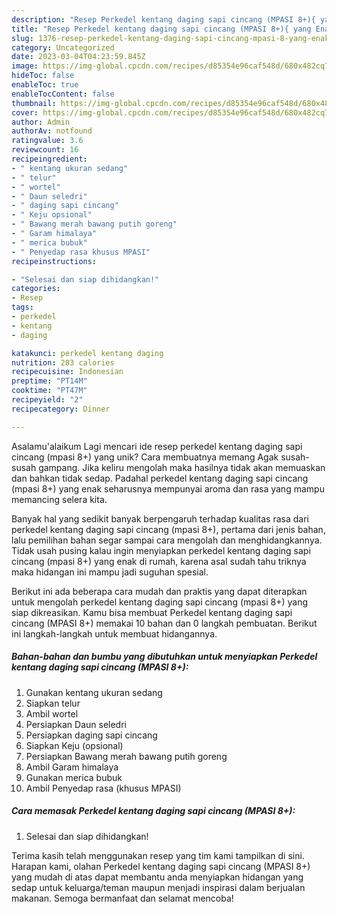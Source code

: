 ```yaml
---
description: "Resep Perkedel kentang daging sapi cincang (MPASI 8+){ yang Enak Banget"
title: "Resep Perkedel kentang daging sapi cincang (MPASI 8+){ yang Enak Banget"
slug: 1376-resep-perkedel-kentang-daging-sapi-cincang-mpasi-8-yang-enak-banget
category: Uncategorized
date: 2023-03-04T04:23:59.845Z
image: https://img-global.cpcdn.com/recipes/d85354e96caf548d/680x482cq70/perkedel-kentang-daging-sapi-cincang-mpasi-8-foto-resep-utama.jpg
hideToc: false
enableToc: true
enableTocContent: false
thumbnail: https://img-global.cpcdn.com/recipes/d85354e96caf548d/680x482cq70/perkedel-kentang-daging-sapi-cincang-mpasi-8-foto-resep-utama.jpg
cover: https://img-global.cpcdn.com/recipes/d85354e96caf548d/680x482cq70/perkedel-kentang-daging-sapi-cincang-mpasi-8-foto-resep-utama.jpg
author: Admin
authorAv: notfound
ratingvalue: 3.6
reviewcount: 16
recipeingredient:
- " kentang ukuran sedang"
- " telur"
- " wortel"
- " Daun seledri"
- " daging sapi cincang"
- " Keju opsional"
- " Bawang merah bawang putih goreng"
- " Garam himalaya"
- " merica bubuk"
- " Penyedap rasa khusus MPASI"
recipeinstructions:

- "Selesai dan siap dihidangkan!"
categories:
- Resep
tags:
- perkedel
- kentang
- daging

katakunci: perkedel kentang daging 
nutrition: 283 calories
recipecuisine: Indonesian
preptime: "PT14M"
cooktime: "PT47M"
recipeyield: "2"
recipecategory: Dinner

---
```



Asalamu'alaikum Lagi mencari ide resep perkedel kentang daging sapi cincang (mpasi 8+) yang unik? Cara membuatnya memang Agak susah-susah gampang. Jika keliru mengolah maka hasilnya tidak akan memuaskan dan bahkan tidak sedap. Padahal perkedel kentang daging sapi cincang (mpasi 8+) yang enak seharusnya mempunyai aroma dan rasa yang mampu memancing selera kita.




Banyak hal yang sedikit banyak berpengaruh terhadap kualitas rasa dari perkedel kentang daging sapi cincang (mpasi 8+), pertama dari jenis bahan, lalu pemilihan bahan segar sampai cara mengolah dan menghidangkannya. Tidak usah pusing kalau ingin menyiapkan perkedel kentang daging sapi cincang (mpasi 8+) yang enak di rumah, karena asal sudah tahu triknya maka hidangan ini mampu jadi suguhan spesial.


Berikut ini ada beberapa cara mudah dan praktis yang dapat diterapkan untuk mengolah perkedel kentang daging sapi cincang (mpasi 8+) yang siap dikreasikan. Kamu bisa membuat Perkedel kentang daging sapi cincang (MPASI 8+) memakai 10 bahan dan 0 langkah pembuatan. Berikut ini langkah-langkah untuk membuat hidangannya.

<!--inarticleads1-->

##### Bahan-bahan dan bumbu yang dibutuhkan untuk menyiapkan Perkedel kentang daging sapi cincang (MPASI 8+):

1. Gunakan  kentang ukuran sedang
1. Siapkan  telur
1. Ambil  wortel
1. Persiapkan  Daun seledri
1. Persiapkan  daging sapi cincang
1. Siapkan  Keju (opsional)
1. Persiapkan  Bawang merah bawang putih goreng
1. Ambil  Garam himalaya
1. Gunakan  merica bubuk
1. Ambil  Penyedap rasa (khusus MPASI)




<!--inarticleads2-->

##### Cara memasak Perkedel kentang daging sapi cincang (MPASI 8+):


1. Selesai dan siap dihidangkan!



Terima kasih telah menggunakan resep yang tim kami tampilkan di sini. Harapan kami, olahan Perkedel kentang daging sapi cincang (MPASI 8+) yang mudah di atas dapat membantu anda menyiapkan hidangan yang sedap untuk keluarga/teman maupun menjadi inspirasi dalam berjualan makanan. Semoga bermanfaat dan selamat mencoba!
